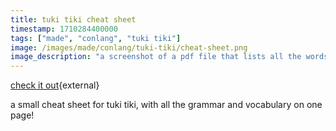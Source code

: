 ```yaml
---
title: tuki tiki cheat sheet
timestamp: 1710284400000
tags: ["made", "conlang", "tuki tiki"]
image: /images/made/conlang/tuki-tiki/cheat-sheet.png
image_description: "a screenshot of a pdf file that lists all the words in tuki tiki, and explains all the grammar"
---
```

[check it out](https://tiger.kittycat.homes/made/conlang/tuki-tiki/cheat-sheet.pdf){external}

a small cheat sheet for tuki tiki, with all the grammar and vocabulary on one page!